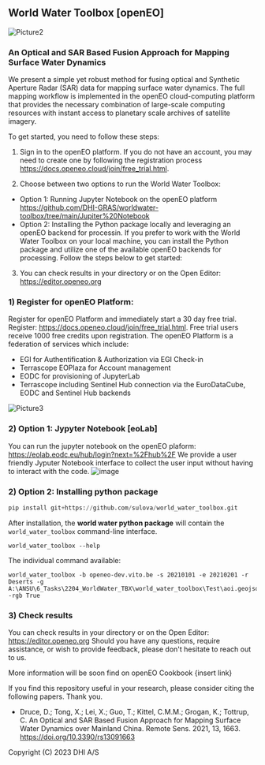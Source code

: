 ##  World Water Toolbox [openEO]


![Picture2](https://github.com/DHI-GRAS/worldwater-toolbox/assets/44543964/a0d7e432-d034-4f74-aee1-6d1b603cda1a)



### An Optical and SAR Based Fusion Approach for Mapping Surface Water Dynamics 

We present a simple yet robust method for fusing optical and Synthetic Aperture Radar (SAR) data for mapping surface water dynamics. The full mapping workflow is implemented in the openEO cloud-computing platform that provides the necessary combination of large-scale computing resources with instant access to planetary scale archives of satellite imagery.

To get started, you need to follow these steps: 
1)  Sign in to the openEO platform. If you do not have an account, you may need to create one by following the registration process https://docs.openeo.cloud/join/free_trial.html.

2) Choose between two options to run the World Water Toolbox:
- Option 1: Running Jupyter Notebook on the openEO platform https://github.com/DHI-GRAS/worldwater-toolbox/tree/main/Jupiter%20Notebook
- Option 2: Installing the Python package locally and leveraging an openEO backend for processin. If you prefer to work with the World Water Toolbox on your local machine, you can install the Python package and utilize one of the available openEO backends for processing. Follow the steps below to get started:

3) You can check results in your directory or on the Open Editor:  https://editor.openeo.org 
   
### 1) Register for openEO Platform: 
Register for openEO Platform and immediately start a 30 day free trial. Register: https://docs.openeo.cloud/join/free_trial.html. Free trial users receive 1000 free credits upon registration. 
The openEO Platform is a federation of services which include:
- EGI for Authentification & Authorization via EGI Check-in
- Terrascope EOPlaza for Account management
- EODC for provisioning of JupyterLab
- Terrascope including Sentinel Hub connection via the EuroDataCube, EODC and Sentinel Hub backends

![Picture3](https://github.com/DHI-GRAS/worldwater-toolbox/assets/44543964/0ebaf3ea-c649-468d-8900-c6e60a8bae73)

###  2) Option 1: Jypyter Notebook [eoLab]
You can run the jupyter notebook on the openEO plaform: https://eolab.eodc.eu/hub/login?next=%2Fhub%2F
We provide a user friendly Jyputer Notebook interface to collect the user input without having to interact with the code.
![image](https://github.com/DHI-GRAS/worldwater-toolbox/assets/44543964/cbd1c03e-ca0f-4218-add8-d219da1e3ca0)

### 2) Option 2: Installing python package

```python
pip install git+https://github.com/sulova/world_water_toolbox.git

```

After installation, the **world water python package** will contain the `world_water_toolbox` command-line interface.
```
world_water_toolbox --help
```
The individual command available:
```
world_water_toolbox -b openeo-dev.vito.be -s 20210101 -e 20210201 -r Deserts -g A:\ANSU\6_Tasks\2204_WorldWater_TBX\world_water_toolbox\Test\aoi.geojson -rgb True
```
### 3) Check results 
You can check results in your directory or on the Open Editor: https://editor.openeo.org
Should you have any questions, require assistance, or wish to provide feedback, please don't hesitate to reach out to us. 

More information will be soon find on openEO Cookbook {insert link}

If you find this repository useful in your research, please consider citing the following papers. Thank you.
- Druce, D.; Tong, X.; Lei, X.; Guo, T.; Kittel, C.M.M.; Grogan, K.; Tottrup, C. An Optical and SAR Based Fusion Approach for Mapping Surface Water Dynamics over Mainland China. Remote Sens. 2021, 13, 1663. https://doi.org/10.3390/rs13091663

 
Copyright (C) 2023 DHI A/S


